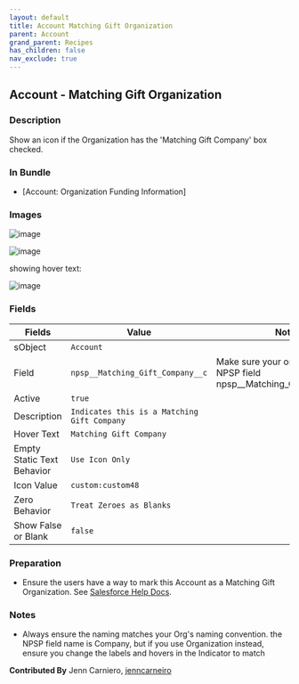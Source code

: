 ```yaml
---
layout: default
title: Account Matching Gift Organization
parent: Account
grand_parent: Recipes
has_children: false
nav_exclude: true
---
```


## Account - Matching Gift Organization

### Description

Show an icon if the Organization has the 'Matching Gift Company' box checked. 

### In Bundle

* [Account: Organization Funding Information]

### Images

![image](https://user-images.githubusercontent.com/71383648/228939160-ab8b532f-fd23-445e-b84c-816608f75431.png)


![image](https://user-images.githubusercontent.com/71383648/228938938-8cd3a7da-035f-4c72-9516-a0921aa67bf0.png)

showing hover text:

![image](https://user-images.githubusercontent.com/71383648/228938773-297a4b4f-9721-4486-87a4-b67ad217cc37.png)

### Fields

| Fields | Value | Notes |
|-----------|-----------|-----------|
|sObject|`Account`
|Field|`npsp__Matching_Gift_Company__c`|Make sure your org uses the NPSP field npsp__Matching_Gift_Company__c|
|Active|`true`
|Description|`Indicates this is a Matching Gift Company`
|Hover Text|`Matching Gift Company`
|Empty Static Text Behavior|`Use Icon Only`
|Icon Value|`custom:custom48`
|Zero Behavior|`Treat Zeroes as Blanks`
|Show False or Blank|`false`

### Preparation
* Ensure the users have a way to mark this Account as a Matching Gift Organization. See [Salesforce Help Docs](https://help.salesforce.com/s/articleView?id=sfdo.NPSP_Work_with_Matching_Gifts.htm&type=5).

### Notes

* Always ensure the naming matches your Org's naming convention. the NPSP field name is Company, but if you use Organization instead, ensure you change the labels and hovers in the Indicator to match

**Contributed By** Jenn Carniero, [jenncarneiro](https://github.com/jenncarneiro)


